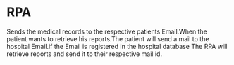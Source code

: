 # RPA
Sends the medical records to the respective patients Email.When the patient wants to retrieve his reports.The patient will send a mail to the hospital Email.if the Email is registered in the hospital database The RPA will retrieve  reports and send it to their respective mail id.
